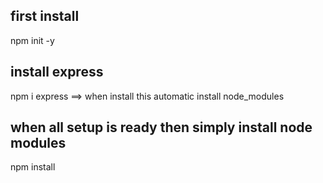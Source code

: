 ## first install

npm init -y

## install express

npm i express ==> when install this automatic install node_modules

## when all setup is ready then simply install node modules

npm install
